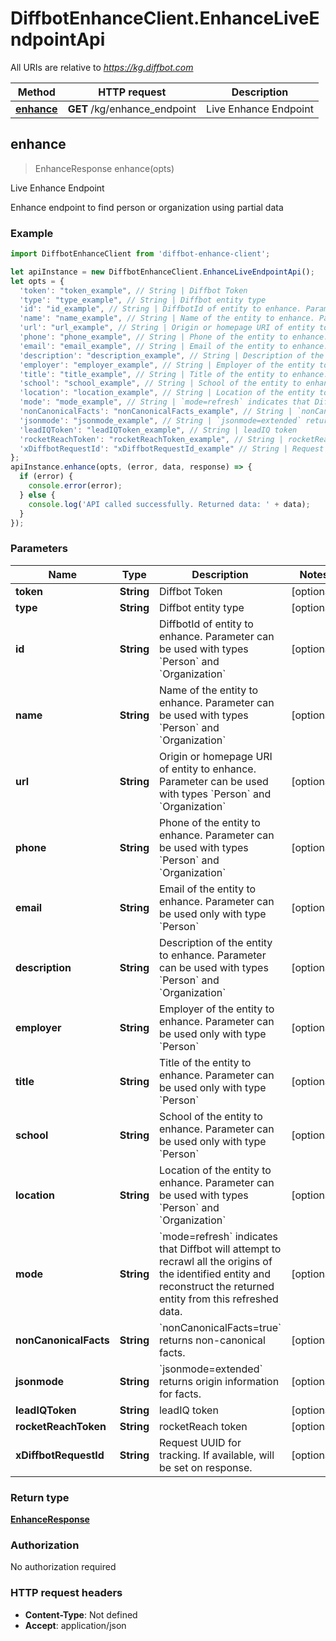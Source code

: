 # DiffbotEnhanceClient.EnhanceLiveEndpointApi

All URIs are relative to *https://kg.diffbot.com*

Method | HTTP request | Description
------------- | ------------- | -------------
[**enhance**](EnhanceLiveEndpointApi.md#enhance) | **GET** /kg/enhance_endpoint | Live Enhance Endpoint



## enhance

> EnhanceResponse enhance(opts)

Live Enhance Endpoint

Enhance endpoint to find person or organization using partial data

### Example

```javascript
import DiffbotEnhanceClient from 'diffbot-enhance-client';

let apiInstance = new DiffbotEnhanceClient.EnhanceLiveEndpointApi();
let opts = {
  'token': "token_example", // String | Diffbot Token
  'type': "type_example", // String | Diffbot entity type
  'id': "id_example", // String | DiffbotId of entity to enhance. Parameter can be used with types `Person` and `Organization`
  'name': "name_example", // String | Name of the entity to enhance. Parameter can be used with types `Person` and `Organization`
  'url': "url_example", // String | Origin or homepage URI of entity to enhance. Parameter can be used with types `Person` and `Organization`
  'phone': "phone_example", // String | Phone of the entity to enhance. Parameter can be used with types `Person` and `Organization`
  'email': "email_example", // String | Email of the entity to enhance. Parameter can be used only with type `Person`
  'description': "description_example", // String | Description of the entity to enhance. Parameter can be used with types `Person` and `Organization`
  'employer': "employer_example", // String | Employer of the entity to enhance. Parameter can be used only with type `Person`
  'title': "title_example", // String | Title of the entity to enhance. Parameter can be used only with type `Person`
  'school': "school_example", // String | School of the entity to enhance. Parameter can be used only with type `Person`
  'location': "location_example", // String | Location of the entity to enhance. Parameter can be used with types `Person` and `Organization`
  'mode': "mode_example", // String | `mode=refresh` indicates that Diffbot will attempt to recrawl all the origins of the identified entity and reconstruct the returned entity from this refreshed data.
  'nonCanonicalFacts': "nonCanonicalFacts_example", // String | `nonCanonicalFacts=true` returns non-canonical facts.
  'jsonmode': "jsonmode_example", // String | `jsonmode=extended` returns origin information for facts.
  'leadIQToken': "leadIQToken_example", // String | leadIQ token
  'rocketReachToken': "rocketReachToken_example", // String | rocketReach token
  'xDiffbotRequestId': "xDiffbotRequestId_example" // String | Request UUID for tracking. If available, will be set on response.
};
apiInstance.enhance(opts, (error, data, response) => {
  if (error) {
    console.error(error);
  } else {
    console.log('API called successfully. Returned data: ' + data);
  }
});
```

### Parameters


Name | Type | Description  | Notes
------------- | ------------- | ------------- | -------------
 **token** | **String**| Diffbot Token | [optional] 
 **type** | **String**| Diffbot entity type | [optional] 
 **id** | **String**| DiffbotId of entity to enhance. Parameter can be used with types &#x60;Person&#x60; and &#x60;Organization&#x60; | [optional] 
 **name** | **String**| Name of the entity to enhance. Parameter can be used with types &#x60;Person&#x60; and &#x60;Organization&#x60; | [optional] 
 **url** | **String**| Origin or homepage URI of entity to enhance. Parameter can be used with types &#x60;Person&#x60; and &#x60;Organization&#x60; | [optional] 
 **phone** | **String**| Phone of the entity to enhance. Parameter can be used with types &#x60;Person&#x60; and &#x60;Organization&#x60; | [optional] 
 **email** | **String**| Email of the entity to enhance. Parameter can be used only with type &#x60;Person&#x60; | [optional] 
 **description** | **String**| Description of the entity to enhance. Parameter can be used with types &#x60;Person&#x60; and &#x60;Organization&#x60; | [optional] 
 **employer** | **String**| Employer of the entity to enhance. Parameter can be used only with type &#x60;Person&#x60; | [optional] 
 **title** | **String**| Title of the entity to enhance. Parameter can be used only with type &#x60;Person&#x60; | [optional] 
 **school** | **String**| School of the entity to enhance. Parameter can be used only with type &#x60;Person&#x60; | [optional] 
 **location** | **String**| Location of the entity to enhance. Parameter can be used with types &#x60;Person&#x60; and &#x60;Organization&#x60; | [optional] 
 **mode** | **String**| &#x60;mode&#x3D;refresh&#x60; indicates that Diffbot will attempt to recrawl all the origins of the identified entity and reconstruct the returned entity from this refreshed data. | [optional] 
 **nonCanonicalFacts** | **String**| &#x60;nonCanonicalFacts&#x3D;true&#x60; returns non-canonical facts. | [optional] 
 **jsonmode** | **String**| &#x60;jsonmode&#x3D;extended&#x60; returns origin information for facts. | [optional] 
 **leadIQToken** | **String**| leadIQ token | [optional] 
 **rocketReachToken** | **String**| rocketReach token | [optional] 
 **xDiffbotRequestId** | **String**| Request UUID for tracking. If available, will be set on response. | [optional] 

### Return type

[**EnhanceResponse**](EnhanceResponse.md)

### Authorization

No authorization required

### HTTP request headers

- **Content-Type**: Not defined
- **Accept**: application/json

